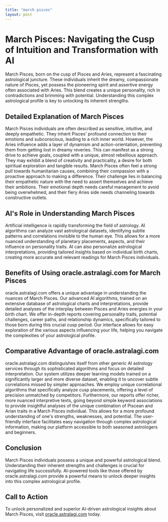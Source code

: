 ```yaml
---
title: "march pisces"
layout: post
---
```


# March Pisces: Navigating the Cusp of Intuition and Transformation with AI

March Pisces, born on the cusp of Pisces and Aries, represent a fascinating astrological juncture.  These individuals inherit the dreamy, compassionate nature of Pisces, yet possess the pioneering spirit and assertive energy often associated with Aries. This blend creates a unique personality, rich in contradictions and brimming with potential. Understanding this complex astrological profile is key to unlocking its inherent strengths.

## Detailed Explanation of March Pisces

March Pisces individuals are often described as sensitive, intuitive, and deeply empathetic. They inherit Pisces' profound connection to their emotions and subconscious, leading to a rich inner world.  However, the Aries influence adds a layer of dynamism and action-orientation, preventing them from getting lost in dreamy reveries. This can manifest as a strong drive to achieve goals, coupled with a unique, almost rebellious approach. They may exhibit a blend of creativity and practicality, a desire for both spiritual exploration and tangible results.  March Pisces often feel a strong pull towards humanitarian causes, combining their compassion with a proactive approach to making a difference. Their challenge lies in balancing their empathetic nature with the need to assert themselves and achieve their ambitions.  Their emotional depth needs careful management to avoid being overwhelmed, and their fiery Aries side needs channeling towards constructive outlets.

## AI's Role in Understanding March Pisces

Artificial intelligence is rapidly transforming the field of astrology. AI algorithms can analyze vast astrological datasets, identifying subtle patterns and correlations invisible to the human eye.  This allows for a more nuanced understanding of planetary placements, aspects, and their influence on personality traits.  AI can also personalize astrological interpretations, providing tailored insights based on individual birth charts, creating more accurate and relevant readings for March Pisces individuals.

## Benefits of Using oracle.astralagi.com for March Pisces

oracle.astralagi.com offers a unique advantage in understanding the nuances of March Pisces.  Our advanced AI algorithms, trained on an extensive database of astrological charts and interpretations, provide detailed analyses of the interplay between Pisces and Aries energies in your birth chart.  We offer in-depth reports covering personality traits, potential challenges, career paths, and relationship dynamics, specifically tailored to those born during this crucial cusp period.  Our interface allows for easy exploration of the various aspects influencing your life, helping you navigate the complexities of your astrological profile.

## Comparative Advantage of oracle.astralagi.com

oracle.astralagi.com distinguishes itself from other generic AI astrology services through its sophisticated algorithms and focus on detailed interpretation.  Our system utilizes deeper learning models trained on a significantly larger and more diverse dataset, enabling it to uncover subtle correlations missed by simpler approaches.  We employ unique correlational algorithms that specifically analyze cusp placements, offering a level of precision unmatched by competitors.  Furthermore, our reports offer richer, more nuanced interpretive texts, going beyond simple keyword associations to provide insightful analyses of the unique combination of Piscean and Arian traits in a March Pisces individual.  This allows for a more profound understanding of one's strengths, weaknesses, and potential. The user-friendly interface facilitates easy navigation through complex astrological information, making our platform accessible to both seasoned astrologers and beginners.

## Conclusion

March Pisces individuals possess a unique and powerful astrological blend.  Understanding their inherent strengths and challenges is crucial for navigating life successfully.  AI-powered tools like those offered by oracle.astralagi.com provide a powerful means to unlock deeper insights into this complex astrological profile.

## Call to Action

To unlock personalized and superior AI-driven astrological insights about March Pisces, visit [oracle.astralagi.com](https://oracle.astralagi.com) today.